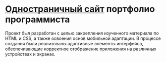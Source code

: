 <h1><a href="https://daniil8565.github.io/Kelvin/">Одностраничный сайт</a> портфолио программиста </h1>
Проект был разработан с целью закрепления изученного материала по HTML и CSS, а также освоения основ мобильной адаптации. В процессе создания были реализованы адаптивные элементы интерфейса, обеспечивающие корректное отображение приложения на различных устройствах и экранах.
